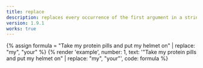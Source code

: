 ```yaml
---
title: replace
description: replaces every occurrence of the first argument in a string with the second argument.
version: 1.9.1
works: true
---
```

{% assign formula = "Take my protein pills and put my helmet on" | replace: "my", "your" %}
{% render 'example', number: 1, text: '"Take my protein pills and put my helmet on" | replace: "my", "your"', code: formula %}